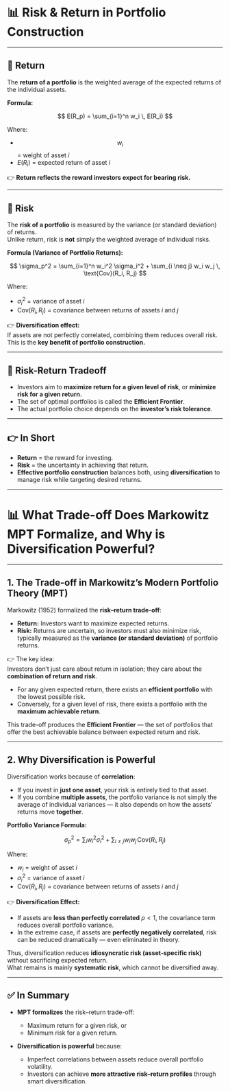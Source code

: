 # 📊 Risk & Return in Portfolio Construction

---

## 📌 Return  

The **return of a portfolio** is the weighted average of the expected returns of the individual assets.  

**Formula:**  

$$
E(R_p) = \sum_{i=1}^n w_i \, E(R_i)
$$

Where:  
- $$w_i$$ = weight of asset $i$  
- $E(R_i)$ = expected return of asset $i$  

👉 **Return reflects the reward investors expect for bearing risk.**

---

## 📌 Risk  

The **risk of a portfolio** is measured by the variance (or standard deviation) of returns.  
Unlike return, risk is **not** simply the weighted average of individual risks.  

**Formula (Variance of Portfolio Returns):**  

$$
\sigma_p^2 = \sum_{i=1}^n w_i^2 \sigma_i^2 + \sum_{i \neq j} w_i w_j \, \text{Cov}(R_i, R_j)
$$

Where:  
- $\sigma_i^2$ = variance of asset $i$  
- $\text{Cov}(R_i, R_j)$ = covariance between returns of assets $i$ and $j$  

👉 **Diversification effect:**  
If assets are not perfectly correlated, combining them reduces overall risk.  
This is the **key benefit of portfolio construction.**

---

## 📌 Risk-Return Tradeoff  

- Investors aim to **maximize return for a given level of risk**, or **minimize risk for a given return**.  
- The set of optimal portfolios is called the **Efficient Frontier**.  
- The actual portfolio choice depends on the **investor’s risk tolerance**.  

---

## 👉 In Short  

- **Return** = the reward for investing.  
- **Risk** = the uncertainty in achieving that return.  
- **Effective portfolio construction** balances both, using **diversification** to manage risk while targeting desired returns.  

---

# 📊 What Trade-off Does Markowitz MPT Formalize, and Why is Diversification Powerful?

---

## 1. The Trade-off in Markowitz’s Modern Portfolio Theory (MPT)  

Markowitz (1952) formalized the **risk–return trade-off**:  

- **Return:** Investors want to maximize expected returns.  
- **Risk:** Returns are uncertain, so investors must also minimize risk, typically measured as the **variance (or standard deviation)** of portfolio returns.  

👉 The key idea:  
Investors don’t just care about return in isolation; they care about the **combination of return and risk**.  

- For any given expected return, there exists an **efficient portfolio** with the lowest possible risk.  
- Conversely, for a given level of risk, there exists a portfolio with the **maximum achievable return**.  

This trade-off produces the **Efficient Frontier** — the set of portfolios that offer the best achievable balance between expected return and risk.  

---

## 2. Why Diversification is Powerful  

Diversification works because of **correlation**:  

- If you invest in **just one asset**, your risk is entirely tied to that asset.  
- If you combine **multiple assets**, the portfolio variance is not simply the average of individual variances — it also depends on how the assets’ returns move **together**.  

**Portfolio Variance Formula:**  

$$
\sigma_p^2 = \sum_i w_i^2 \sigma_i^2 + \sum_{i \neq j} w_i w_j \, \text{Cov}(R_i, R_j)
$$

Where:  
- $w_i$ = weight of asset $i$  
- $\sigma_i^2$ = variance of asset $i$  
- $\text{Cov}(R_i, R_j)$ = covariance between returns of assets $i$ and $j$  

👉 **Diversification Effect:**  
- If assets are **less than perfectly correlated** $\rho < 1$, the covariance term reduces overall portfolio variance.  
- In the extreme case, if assets are **perfectly negatively correlated**, risk can be reduced dramatically — even eliminated in theory.  

Thus, diversification reduces **idiosyncratic risk (asset-specific risk)** without sacrificing expected return.  
What remains is mainly **systematic risk**, which cannot be diversified away.  

---

## ✅ In Summary  

- **MPT formalizes** the risk–return trade-off:  
  - Maximum return for a given risk, or  
  - Minimum risk for a given return.  

- **Diversification is powerful** because:  
  - Imperfect correlations between assets reduce overall portfolio volatility.  
  - Investors can achieve **more attractive risk–return profiles** through smart diversification.  
